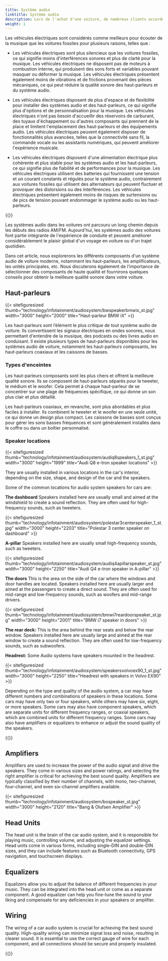 ```yaml
---
title: Système audio
linktitle: Système audio
description: Lors de l'achat d'une voiture, de nombreux clients accordent une attention particulière au système audio. En effet, la voiture est spécifiquement l'endroit où les gens écoutent de la musique avec enthousiasme et fréquemment.
weight: 1
---
```

<!-- markdownlint-disable MD033 -->

Les véhicules électriques sont considérés comme meilleurs pour écouter de la musique que les voitures fossiles pour plusieurs raisons, telles que :

- Les véhicules électriques sont plus silencieux que les voitures fossiles, ce qui signifie moins d'interférences sonores et plus de clarté pour la musique. Les véhicules électriques ne disposent pas de moteurs à combustion interne, qui produisent des sons forts et variables pouvant masquer ou déformer la musique. Les véhicules électriques présentent également moins de vibrations et de frictions provenant des pièces mécaniques, ce qui peut réduire la qualité sonore des haut-parleurs et du système audio.

- Les véhicules électriques disposent de plus d'espace et de flexibilité pour installer des systèmes audio et des haut-parleurs, ce qui signifie plus d'options et de personnalisation pour la musique. Les véhicules électriques n'ont pas besoin d'accueillir des réservoirs de carburant, des tuyaux d'échappement ou d'autres composants qui prennent de la place et limitent l'emplacement des haut-parleurs et des équipements audio. Les véhicules électriques peuvent également disposer de fonctionnalités plus avancées, telles que la connectivité sans fil, la commande vocale ou les assistants numériques, qui peuvent améliorer l'expérience musicale.

- Les véhicules électriques disposent d'une alimentation électrique plus cohérente et plus stable pour les systèmes audio et les haut-parleurs, ce qui signifie plus de fiabilité et de performances pour la musique. Les véhicules électriques utilisent des batteries qui fournissent une tension et un courant constants et régulés pour le système audio, contrairement aux voitures fossiles qui utilisent des alternateurs qui peuvent fluctuer et provoquer des distorsions ou des interférences. Les véhicules électriques présentent également moins de risques de surtensions ou de pics de tension pouvant endommager le système audio ou les haut-parleurs.

{{<evkxdisplayaddarticle />}}

Les systèmes audio dans les voitures ont parcouru un long chemin depuis les débuts des radios AM/FM. Aujourd'hui, les systèmes audio des voitures font partie intégrante de l'expérience de conduite et peuvent améliorer considérablement le plaisir global d'un voyage en voiture ou d'un trajet quotidien.

Dans cet article, nous explorerons les différents composants d'un système audio de voiture moderne, notamment les haut-parleurs, les amplificateurs, les unités principales, etc. Nous discuterons également de l’importance de sélectionner des composants de haute qualité et fournirons quelques conseils pour obtenir la meilleure qualité sonore dans votre voiture.

## Haut-parleurs

{{< sitefiguresized thumb="technology/infotainment/audiosystem/bwspeakerbmwix_st.jpg" width="3000" height="2000" title="Haut-parleur BMW iX" >}}

Les haut-parleurs sont l’élément le plus critique de tout système audio de voiture. Ils convertissent les signaux électriques en ondes sonores, nous permettant d'entendre de la musique, des podcasts ou des livres audio en conduisant. Il existe plusieurs types de haut-parleurs disponibles pour les systèmes audio de voiture, notamment les haut-parleurs composants, les haut-parleurs coaxiaux et les caissons de basses.

### Types d'enceintes

Les haut-parleurs composants sont les plus chers et offrent la meilleure qualité sonore. Ils se composent de haut-parleurs séparés pour le tweeter, le médium et le woofer. Cela permet à chaque haut-parleur de se concentrer sur une plage de fréquences spécifique, ce qui donne un son plus clair et plus détaillé.

Les haut-parleurs coaxiaux, en revanche, sont plus abordables et plus faciles à installer. Ils combinent le tweeter et le woofer en une seule unité, ce qui donne un design plus compact. Les caissons de basses sont conçus pour gérer les sons basses fréquences et sont généralement installés dans le coffre ou dans un boîtier personnalisé.

### Speaker locations

{{< sitefiguresized thumb="technology/infotainment/audiosystem/audiq8speakers_1_st.jpg" width="3000" height="1999" title="Audi Q8 e-tron speaker locations" >}}

They are usually installed in various locations in the car's interior, depending on the size, shape, and design of the car and the speakers.

Some of the common locations for audio system speakers for cars are:

**The dashboard** Speakers installed here are usually small and aimed at the windshield to create a sound reflection. They are often used for high-frequency sounds, such as tweeters.

{{< sitefiguresized thumb="technology/infotainment/audiosystem/polestar3centerspeaker_1_st.jpg" width="3000" height="2203" title="Polestar 3 center speaker on dashboard" >}}

**A-pillar** Speakers installed here are usually small high-frequency sounds, such as tweeters.

{{< sitefiguresized thumb="technology/infotainment/audiosystem/audiq4apillarspeaker_st.jpg" width="3000" height="2250" title="Audi Q4 e-tron speaker in A-pillar" >}}

**The doors** This is the area on the side of the car where the windows and door handles are located. Speakers installed here are usually larger and aimed at the passengers to create a direct sound. They are often used for mid-range and low-frequency sounds, such as woofers and mid-range drivers.

{{< sitefiguresized thumb="technology/infotainment/audiosystem/bmwi7reardoorspeaker_st.jpg" width="3000" height="2001" title="BMW i7 speaker in doors" >}}

**The rear deck:** This is the area behind the rear seats and below the rear window. Speakers installed here are usually large and aimed at the rear window to create a sound reflection. They are often used for low-frequency sounds, such as subwoofers.

**Headrest:** Some Audio systems have speakers mounted in the headrest. 

{{< sitefiguresized thumb="technology/infotainment/audiosystem/speakersvolvoex90_1_st.jpg" width="3000" height="2250" title="Headrest with speakers in Volvo EX90" >}}

Depending on the type and quality of the audio system, a car may have different numbers and combinations of speakers in these locations. Some cars may have only two or four speakers, while others may have six, eight, or more speakers. Some cars may also have component speakers, which are separate units for different frequency ranges, or coaxial speakers, which are combined units for different frequency ranges. Some cars may also have amplifiers or equalizers to enhance or adjust the sound quality of the speakers.

{{<evkxdisplayaddarticle />}}

## Amplifiers

Amplifiers are used to increase the power of the audio signal and drive the speakers. They come in various sizes and power ratings, and selecting the right amplifier is critical for achieving the best sound quality. Amplifiers are typically classified by their number of channels, with mono, two-channel, four-channel, and even six-channel amplifiers available.

{{< sitefiguresized thumb="technology/infotainment/audiosystem/bospeaker_st.jpg" width="3000" height="2120" title="Bang & Olufsen Amplifier" >}}

## Head Units

The head unit is the brain of the car audio system, and it is responsible for playing music, controlling volume, and adjusting the equalizer settings. Head units come in various forms, including single-DIN and double-DIN sizes, and they can include features such as Bluetooth connectivity, GPS navigation, and touchscreen displays.

## Equalizers

Equalizers allow you to adjust the balance of different frequencies in your music. They can be integrated into the head unit or come as a separate component. A good equalizer can help you fine-tune the sound to your liking and compensate for any deficiencies in your speakers or amplifier.

## Wiring

The wiring of a car audio system is crucial for achieving the best sound quality. High-quality wiring can minimize signal loss and noise, resulting in clearer sound. It is essential to use the correct gauge of wire for each component, and all connections should be secure and properly insulated.

{{<evkxdisplayaddarticle />}}

